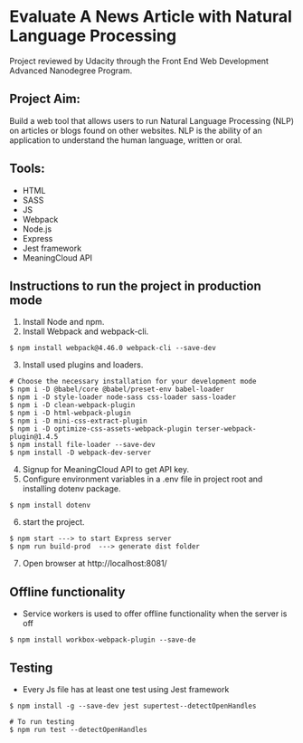 # Evaluate A News Article with Natural Language Processing

Project reviewed by Udacity through the Front End Web Development Advanced Nanodegree Program.

## Project Aim: 
Build a web tool that allows users to run Natural Language Processing (NLP) on articles or blogs found on other websites. NLP is the ability of an application to understand the human language, written or oral.

## Tools:
* HTML
* SASS
* JS
* Webpack
* Node.js
* Express
* Jest framework
* MeaningCloud API

## Instructions to run the project in production mode

1. Install Node and npm.
2. Install Webpack and webpack-cli.
```
$ npm install webpack@4.46.0 webpack-cli --save-dev
```
3. Install used plugins and loaders.

```
# Choose the necessary installation for your development mode
$ npm i -D @babel/core @babel/preset-env babel-loader
$ npm i -D style-loader node-sass css-loader sass-loader
$ npm i -D clean-webpack-plugin
$ npm i -D html-webpack-plugin
$ npm i -D mini-css-extract-plugin
$ npm i -D optimize-css-assets-webpack-plugin terser-webpack-plugin@1.4.5
$ npm install file-loader --save-dev
$ npm install -D webpack-dev-server 

```
4. Signup for MeaningCloud API to get API key.
5. Configure environment variables in a .env file in project root and installing dotenv package.
```
$ npm install dotenv
```
6. start the project.
```
$ npm start ---> to start Express server
$ npm run build-prod  ---> generate dist folder
```
7. Open browser at http://localhost:8081/


## Offline functionality

* Service workers is used to offer offline functionality when the server is off
```
$ npm install workbox-webpack-plugin --save-de
```

## Testing

* Every Js file has at least one test using Jest framework

```
$ npm install -g --save-dev jest supertest--detectOpenHandles

# To run testing
$ npm run test --detectOpenHandles
```
